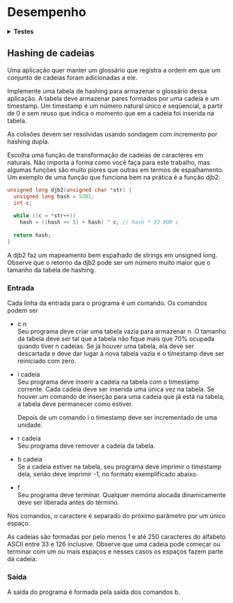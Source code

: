 # <b>Desempenho</b>

<details><summary><b>Testes</b></summary><p>

01:  saída correta.\
02:  saída correta.\
03:  limite de tempo ou memória excedido.\
04:  saída incorreta.\

Número de casos-de-teste: 4.\
Casos-de-teste bem sucedidos: 2.\
<b>Acerto: 50%</b>

</p></details>

## <b>Hashing de cadeias</b>

Uma aplicação quer manter um glossário que registra a ordem em que um conjunto de cadeias foram adicionadas a ele.

Implemente uma tabela de hashing para armazenar o glossário dessa aplicação. A tabela deve armazenar pares formados por uma cadeia e um timestamp. Um timestamp é um número natural único e seqüencial, a partir de 0 e sem reuso que indica o momento que em a cadeia foi inserida na tabela.

As colisões devem ser resolvidas usando sondagem com incremento por hashing dupla.

Escolha uma função de transformação de cadeias de caracteres em naturais. Não importa a forma como você faça para este trabalho, mas algumas funções são muito piores que outras em termos de espalhamento. Um exemplo de uma função que funciona bem na prática é a função djb2:
```c
unsigned long djb2(unsigned char *str) {
  unsigned long hash = 5381;
  int c;
  
  while ((c = *str++))
    hash = ((hash << 5) + hash) ^ c; // hash * 33 XOR c
  
  return hash;
}
```

A djb2 faz um mapeamento bem espalhado de strings em unsigned long. Observe que o retorno da djb2 pode ser um número muito maior que o tamanho da tabela de hashing.

### <b>Entrada</b>

Cada linha da entrada para o programa é um comando. Os comandos podem ser
- c n\
Seu programa deve criar uma tabela vazia para armazenar n. O tamanho da tabela deve ser tal que a tabela não fique mais que 70% ocupada quando tiver n cadeias. Se já houver uma tabela, ela deve ser descartada e deve dar lugar à nova tabela vazia e o timestamp deve ser reiniciado com zero.
- i cadeia\
Seu programa deve inserir a cadeia na tabela com o timestamp corrente. Cada cadeia deve ser inserida uma única vez na tabela. Se houver um comando de inserção para uma cadeia que já está na tabela, a tabela deve permanecer como estiver.

    Depois de um comando i o timestamp deve ser incrementado de uma unidade.
- r cadeia\
Seu programa deve remover a cadeia da tabela.
- b cadeia\
Se a cadeia estiver na tabela, seu programa deve imprimir o timestamp dela, senão deve imprimir -1, no formato exemplificado abaixo.
- f\
Seu programa deve terminar. Qualquer memória alocada dinamicamente deve ser liberada antes do término.

Nos comandos, o caractere é separado do próximo parâmetro por um único espaço.

As cadeias são formadas por pelo menos 1 e até 250 caracteres do alfabeto ASCII entre 33 e 126 inclusive. Observe que uma cadeia pode começar ou terminar com um ou mais espaços e nesses casos os espaços fazem parte da cadeia.

### <b>Saída</b>

A saída do programa é formada pela saída dos comandos b.